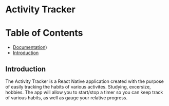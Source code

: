 # Activity Tracker

# Table of Contents
- [Documentation](docs/README.md))
- [Introduction](#introduction)

## Introduction

The Activity Tracker is a React Native application created with the purpose of easily tracking the
habits of various activites. Studying, excersize, hobbies. The app will allow you to start/stop
a timer so you can keep track of various habits, as well as gauge your relative progress.
